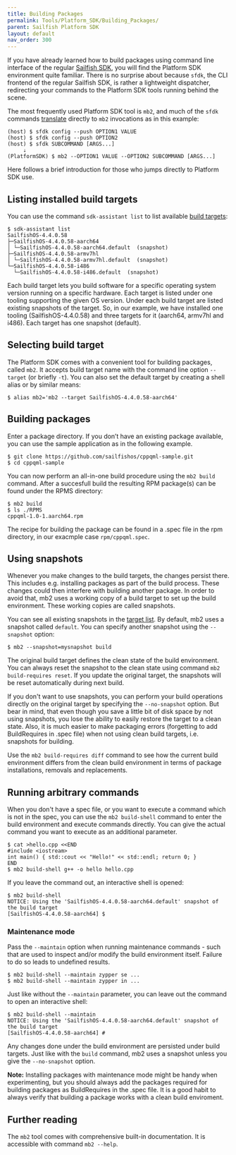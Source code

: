 ```yaml
---
title: Building Packages
permalink: Tools/Platform_SDK/Building_Packages/
parent: Sailfish Platform SDK
layout: default
nav_order: 300
---
```


If you have already learned how to build packages using command line interface of the regular [Sailfish SDK](/Tools/Sailfish_SDK/Building_packages), you will find the Platform SDK environment quite familiar. There is no surprise about because `sfdk`, the CLI frontend of the regular Sailfish SDK, is rather a lightweight dispatcher, redirecting your commands to the Platform SDK tools running behind the scene.

The most frequently used Platform SDK tool is `mb2`, and much of the `sfdk` commands [translate](https://github.com/sailfishos/sailfish-qtcreator/blob/master/share/qtcreator/sfdk/modules/20-building-mb2/manifest.json) directly to `mb2` invocations as in this example:
```nosh
(host) $ sfdk config --push OPTION1 VALUE
(host) $ sfdk config --push OPTION2
(host) $ sfdk SUBCOMMAND [ARGS...]
     ⇣
(PlatformSDK) $ mb2 --OPTION1 VALUE --OPTION2 SUBCOMMAND [ARGS...]
```

Here follows a brief introduction for those who jumps directly to Platform SDK use.

## Listing installed build targets

You can use the command `sdk-assistant list` to list available  [build targets](/Tools/Platform_SDK/Target_Installation/#sailfish-platform-sdk-targets-and-toolings):
```nosh
$ sdk-assistant list
SailfishOS-4.4.0.58
├─SailfishOS-4.4.0.58-aarch64
│ └─SailfishOS-4.4.0.58-aarch64.default  (snapshot)
├─SailfishOS-4.4.0.58-armv7hl
│ └─SailfishOS-4.4.0.58-armv7hl.default  (snapshot)
└─SailfishOS-4.4.0.58-i486
  └─SailfishOS-4.4.0.58-i486.default  (snapshot)
```

Each build target lets you build software for a specific operating system version running on a specific hardware. Each target is listed under one tooling supporting the given OS version. Under each build target are listed existing snapshots of the target. So, in our example, we have installed one tooling (SailfishOS-4.4.0.58) and three targets for it (aarch64, armv7hl and i486). Each target has one snapshot (default).

## Selecting build target

The Platform SDK comes with a convenient tool for building packages, called `mb2`. It accepts build target name with the command line option `--target` (or briefly `-t`). You can also set the default target by creating a shell alias or by similar means:
```nosh
$ alias mb2='mb2 --target SailfishOS-4.4.0.58-aarch64'
```

## Building packages

Enter a package directory. If you don’t have an existing package available, you can use the sample application as in the following example.
```nosh
$ git clone https://github.com/sailfishos/cppqml-sample.git
$ cd cppqml-sample
```

You can now perform an all-in-one build procedure using the `mb2 build` command. After a succesfull build the resulting RPM package(s) can be found under the RPMS directory:
```nosh
$ mb2 build
$ ls ./RPMS
cppqml-1.0-1.aarch64.rpm
```

The recipe for building the package can be found in a .spec file in the rpm directory, in our exacmple case `rpm/cppqml.spec`.

## Using snapshots

Whenever you make changes to the build targets, the changes persist there. This includes e.g. installing packages as part of the build process. These changes could then interfere with building another package. In order to avoid that, mb2 uses a working copy of a build target to set up the build environment.  These working copies are called snapshots.

You can see all existing snapshots in the [target list](#listing-installed-build-targets). By default, mb2 uses a snapshot called `default`. You can specify another snapshot using the `--snapshot` option:
```nosh
$ mb2 --snapshot=mysnapshot build
```

The original build target defines the clean state of the build environment. You can always reset the snapshot to the clean state using command `mb2 build-requires reset`. If you update the original target, the snapshots will be reset automatically during next build.

If you don't want to use snapshots, you can perform your build operations directly on the original target by specifying the `--no-snapshot` option. But bear in mind, that even though you save a little bit of disk space by not using snapshots, you lose the ability to easily restore the target to a clean state. Also, it is much easier to make packaging errors (forgetting to add BuildRequires in .spec file) when not using clean build targets, i.e. snapshots for building.

Use the `mb2 build-requires diff` command to see how the current build environment differs from the clean build environment in terms of package installations, removals and replacements.

## Running arbitrary commands

When you don't have a spec file, or you want to execute a command which is not in the spec, you can use the `mb2 build-shell` command to enter the build environment and execute commands directly. You can give the actual command you want to execute as an additional parameter.
```nosh
$ cat >hello.cpp <<END
#include <iostream>
int main() { std::cout << "Hello!" << std::endl; return 0; }
END
$ mb2 build-shell g++ -o hello hello.cpp
```

If you leave the command out, an interactive shell is opened:
```nosh
$ mb2 build-shell
NOTICE: Using the 'SailfishOS-4.4.0.58-aarch64.default' snapshot of the build target
[SailfishOS-4.4.0.58-aarch64] $
```

### Maintenance mode

Pass the `--maintain` option when running maintenance commands - such that are used to inspect and/or modify the build environment itself. Failure to do so leads to undefined results.
```nosh
$ mb2 build-shell --maintain zypper se ...
$ mb2 build-shell --maintain zypper in ...
```

Just like without the `--maintain` parameter, you can leave out the command to open an interactive shell:
```nosh
$ mb2 build-shell --maintain
NOTICE: Using the 'SailfishOS-4.4.0.58-aarch64.default' snapshot of the build target
[SailfishOS-4.4.0.58-aarch64] #
```

Any changes done under the build environment are persisted under build targets. Just like with the `build` command, mb2 uses a snapshot unless you give the `--no-snapshot` option.

**Note:** Installing packages with maintenance mode might be handy when experimenting, but you should always add the packages required for building packages as BuildRequires in the .spec file. It is a good habit to always verify that building a package works with a clean build enviroment.

## Further reading

The `mb2` tool comes with comprehensive built-in documentation. It is accessible with command `mb2 --help`.
